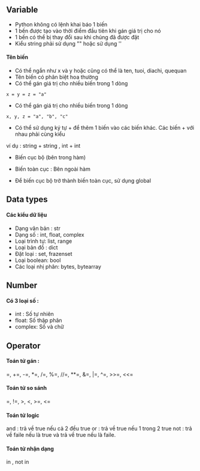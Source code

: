 ## Variable 

- Python không có lệnh khai báo 1 biến
- 1 bến được tạo vào thời điểm đầu tiên khi gán giá trị cho nó 
- 1 bến có thể bị thay đổi sau khi chúng đã được đặt 
- Kiểu string phải sử dụng "" hoặc sử dụng ''

#### Tên biến 

- Có thể ngắn như x và y hoặc cũng có thể là ten, tuoi, diachi, quequan
- Tên biến có phân biệt hoa thường 
- Có thể gán giá trị cho nhiều biến trong 1 dòng 

```
x = y = z = "a"
```

- Có thể gán giá trị cho nhiều biến trong 1 dòng 

```
x, y, z = "a", "b", "c"
```

- Có thể sử dụng ký tự + để thêm 1 biến vào các biến khác. Các biến + với nhau phải cùng kiểu 

ví dụ : string + string , int + int

- Biến cục bộ (bên trong hàm) 
- Biến toàn cục : Bên ngoài hàm 

 - Để biến cục bộ trở thành biến toàn cục, sử dụng global 

## Data types 

####  Các kiểu dữ liệu

- Dạng văn bản : str
- Dạng số : int, float, complex 
- Loại trình tự: list, range
- Loại bản đồ : dict
- Đặt loại : set, frazenset 
- Loại boolean: bool 
- Các loại nhị phân: bytes, bytearray

## Number 

#### Có 3 loại số : 

- int : Số tự nhiên 
- float: Số thập phân 
- complex: Số và chữ 

## Operator 

#### Toán tử gán : 

=, +=, -=, *=, /=, %=, //=, **=, &=, |=, ^=, >>=, <<= 

#### Toán tử so sánh 

=, !=, >, <, >=, <=

#### Toán tử logic 

and : trả về true nếu cả 2 đều true
or : trả về true nếu 1 trong 2 true
not : trả về faile nếu là true và trả về true nếu là faile. 

#### Toán tử nhận dạng 

in , not in 